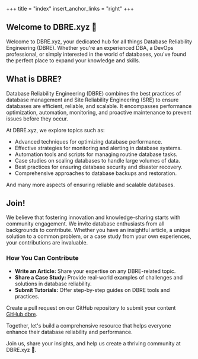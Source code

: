 +++
title = "index"
insert_anchor_links = "right"
+++

## Welcome to DBRE.xyz 🌱

Welcome to DBRE.xyz, your dedicated hub for all things Database Reliability
Engineering (DBRE). Whether you're an experienced DBA, a DevOps professional,
or simply interested in the world of databases, you've found the perfect place
to expand your knowledge and skills.

## What is DBRE?

Database Reliability Engineering (DBRE) combines the best practices of database
management and Site Reliability Engineering (SRE) to ensure databases are
efficient, reliable, and scalable. It encompasses performance optimization,
automation, monitoring, and proactive maintenance to prevent issues before they
occur.

At DBRE.xyz, we explore topics such as:
- Advanced techniques for optimizing database performance.
- Effective strategies for monitoring and alerting in database systems.
- Automation tools and scripts for managing routine database tasks.
- Case studies on scaling databases to handle large volumes of data.
- Best practices for ensuring database security and disaster recovery.
- Comprehensive approaches to database backups and restoration.

And many more aspects of ensuring reliable and scalable databases.


## Join!

We believe that fostering innovation and knowledge-sharing starts with
community engagement. We invite database enthusiasts from all backgrounds to
contribute. Whether you have an insightful article, a unique solution to a
common problem, or a case study from your own experiences, your contributions
are invaluable.

### How You Can Contribute

- **Write an Article:** Share your expertise on any DBRE-related topic.
- **Share a Case Study:** Provide real-world examples of challenges and
  solutions in database reliability.
- **Submit Tutorials:** Offer step-by-step guides on DBRE tools and practices.

Create a pull request on our GitHub repository to submit your content [GitHub dbre](https://github.com/nbari/dbre).


Together, let's build a comprehensive resource that helps everyone enhance
their database reliability and performance.

Join us, share your insights, and help us create a thriving community at
DBRE.xyz 🌱.
